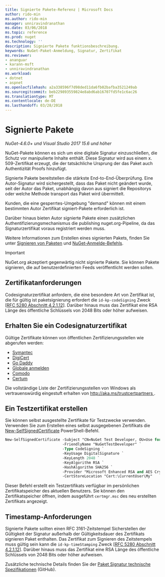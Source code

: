 ```yaml
---
title: Signierte Pakete-Referenz | Microsoft Docs
author: rido-min
ms.author: rido-min
manager: unniravindranathan
ms.date: 03/06/2018
ms.topic: reference
ms.prod: nuget
ms.technology: ''
description: Signierte Pakete funktionsbeschreibung.
keywords: NuGet-Paket-Anmeldung, Signatur, Zertifikat
ms.reviewer:
- ananguar
- karann-msft
- unniravindranathan
ms.workload:
- dotnet
- aspnet
ms.openlocfilehash: a2a338596f7d98ded11da6fb02bafba3521249ab
ms.sourcegitcommit: beb229893559824e8abd6ab16707fd5fe1c6ac26
ms.translationtype: MT
ms.contentlocale: de-DE
ms.lasthandoff: 03/28/2018
---
```

# <a name="signed-packages"></a>Signierte Pakete

*NuGet-4.6.0+ und Visual Studio 2017 15.6 und höher*

NuGet-Pakete können es sich um eine digitale Signatur einzuschließen, die Schutz vor manipulierte Inhalte enthält. Diese Signatur wird aus einem x. 509-Zertifikat erzeugt, die der tatsächliche Ursprung der das Paket auch Authentizität Proofs hinzufügt.

Signierte Pakete bereitstellen die stärkste End-to-End-Überprüfung. Eine Autor-Signatur wird sichergestellt, dass das Paket nicht geändert wurde, seit der Autor das Paket, unabhängig davon aus signiert die Repositorys oder welche Methode transport das Paket wird übermittelt.

Kunden, die eine gesperrtes-Umgebung "demand" können mit einem bestimmten Autor Zertifikat signiert-Pakete erforderlich ist.

Darüber hinaus bieten Autor signierte Pakete einen zusätzlichen Authentifizierungsmechanismus die publishing nuget.org-Pipeline, da das Signaturzertifikat voraus registriert werden muss.

Weitere Informationen zum Erstellen eines signierten Pakets, finden Sie unter [Signieren von Paketen](../create-packages/Sign-a-package.md) und [NuGet-Anmelde-Befehls](../tools/cli-ref-sign.md).

> [!Important]
> NuGet.org akzeptiert gegenwärtig nicht signierte Pakete. Sie können Pakete signieren, die auf benutzerdefinierten Feeds veröffentlicht werden sollen.

## <a name="certificate-requirements"></a>Zertifikatanforderungen

Codesignaturzertifikat anfordern, die eine besondere Art von Zertifikat ist, die für gültig ist paketsignierung erfordert die `id-kp-codeSigning` Zweck [[RFC 5280 Abschnitt 4.2.1.12](https://tools.ietf.org/html/rfc5280#section-4.2.1.12)]. Darüber hinaus muss das Zertifikat eine RSA Länge des öffentliche Schlüssels von 2048 Bits oder höher aufweisen.

## <a name="get-a-code-signing-certificate"></a>Erhalten Sie ein Codesignaturzertifikat

Gültige Zertifikate können von öffentlichen Zertifizierungsstellen wie abgerufen werden:

- [Symantec](https://trustcenter.websecurity.symantec.com/process/trust/productOptions?productType=SoftwareValidationClass3)
- [DigiCert](https://www.digicert.com/code-signing/)
- [Go Daddy](https://www.godaddy.com/web-security/code-signing-certificate)
- [Globale anmelden](https://www.globalsign.com/en/code-signing-certificate/)
- [Comodo](https://www.comodo.com/e-commerce/code-signing/code-signing-certificate.php)
- [Certum](https://www.certum.eu/certum/cert,offer_en_open_source_cs.xml) 

Die vollständige Liste der Zertifizierungsstellen von Windows als vertrauenswürdig eingestuft erhalten von [ http://aka.ms/trustcertpartners ](http://aka.ms/trustcertpartners).

## <a name="create-a-test-certificate"></a>Ein Testzertifikat erstellen

Sie können selbst ausgestellte Zertifikate für Testzwecke verwenden. Verwenden Sie zum Erstellen eines selbst ausgegebenen Zertifikats die [New-SelfSignedCertificate](https://docs.microsoft.com/en-us/powershell/module/pkiclient/new-selfsignedcertificate) PowerShell-Befehl.

```ps
New-SelfSignedCertificate -Subject "CN=NuGet Test Developer, OU=Use for testing purposes ONLY" `
                          -FriendlyName "NuGetTestDeveloper" `
                          -Type CodeSigning `
                          -KeyUsage DigitalSignature `
                          -KeyLength 2048 `
                          -KeyAlgorithm RSA `
                          -HashAlgorithm SHA256 `
                          -Provider "Microsoft Enhanced RSA and AES Cryptographic Provider" `
                          -CertStoreLocation "Cert:\CurrentUser\My" 
```

Dieser Befehl erstellt ein Testzertifikats verfügbar im persönlichen Zertifikatspeicher des aktuellen Benutzers. Sie können den Zertifikatspeicher öffnen, indem ausgeführt `certmgr.msc` des neu erstellten Zertifikats angezeigt.

## <a name="timestamp-requirements"></a>Timestamp-Anforderungen

Signierte Pakete sollten einen RFC 3161-Zeitstempel Sicherstellen der Gültigkeit der Signatur außerhalb der Gültigkeitsdauer des Zertifikats signieren Paket enthalten. Das Zertifikat zum Signieren des Zeitstempels muss gültig sein kann die `id-kp-timeStamping` Zweck [[RFC 5280 Abschnitt 4.2.1.12](https://tools.ietf.org/html/rfc5280#section-4.2.1.12)]. Darüber hinaus muss das Zertifikat eine RSA Länge des öffentliche Schlüssels von 2048 Bits oder höher aufweisen.

Zusätzliche technische Details finden Sie der [Paket Signatur technische Spezifikationen](https://github.com/NuGet/Home/wiki/Package-Signatures-Technical-Details) (GitHub).
